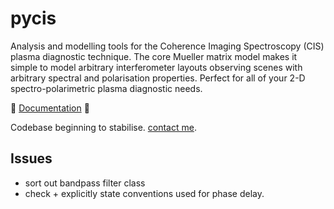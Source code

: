 # pycis

Analysis and modelling tools for the Coherence Imaging Spectroscopy (CIS) plasma diagnostic technique. The core Mueller matrix model makes it simple to model arbitrary interferometer layouts observing scenes with arbitrary spectral and polarisation properties. Perfect for all of your 2-D spectro-polarimetric plasma diagnostic needs. 

:rainbow: [Documentation](https://jsallcock.github.io/pycis/) :rainbow: 

Codebase beginning to stabilise. [contact me](https://twitter.com/JSAllcock).

Issues
------

- sort out bandpass filter class
- check + explicitly state conventions used for phase delay. 